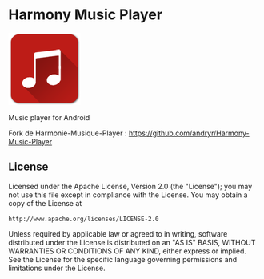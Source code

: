 # Harmony Music Player
 ![Icône](/app/src/main/res/mipmap-xxhdpi/ic_launcher.png) 
 
  Music player for Android

 
Fork de Harmonie-Musique-Player : https://github.com/andryr/Harmony-Music-Player

## License

Licensed under the Apache License, Version 2.0 (the "License");
you may not use this file except in compliance with the License.
You may obtain a copy of the License at

    http://www.apache.org/licenses/LICENSE-2.0

Unless required by applicable law or agreed to in writing, software
distributed under the License is distributed on an "AS IS" BASIS,
WITHOUT WARRANTIES OR CONDITIONS OF ANY KIND, either express or implied.
See the License for the specific language governing permissions and
limitations under the License.
